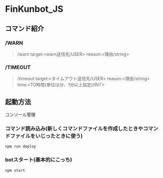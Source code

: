 # FinKunbot_JS

## コマンド紹介

### /WARN
> /warn target:<warn送信先/USER> reason:<理由/string>

### /TIMEOUT
> /timeout target:<タイムアウト送信先/USER> reason:<理由/string> time:<TO時間(単位は分、1分以上指定)/INT>




## 起動方法
コンソール管理
### コマンド読み込み(新しくコマンドファイルを作成したときやコマンドファイルをいじったときに使う)
``npm run deploy``

### botスタート(基本的にこっち)
``npm start``
